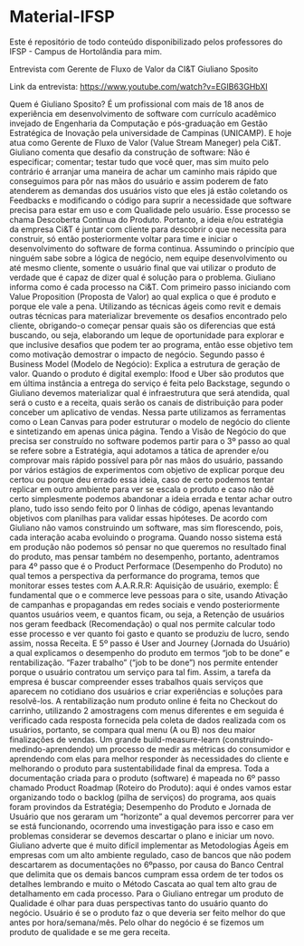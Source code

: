 # Material-IFSP
Este é repositório de todo conteúdo disponibilizado pelos professores do IFSP - Campus de Hortolândia para mim.

Entrevista com Gerente de Fluxo de Valor da CI&T Giuliano Sposito

Link da entrevista: https://www.youtube.com/watch?v=EGIB63GHbXI

Quem é Giuliano Sposito? É um profissional com mais de 18 anos de experiência em desenvolvimento de software com currículo acadêmico invejado de Engenharia da Computação e pós-graduação em Gestão Estratégica de Inovação pela universidade de Campinas (UNICAMP). E hoje atua como Gerente de Fluxo de Valor (Value Stream Maneger) pela Ci&T.
Giuliano comenta que desafio da construção de software: Não é especificar; comentar; testar tudo que você quer, mas sim muito pelo contrário é arranjar uma maneira de achar um caminho mais rápido que conseguimos para pôr nas mãos do usuário e assim poderem de fato atenderem as demandas dos usuários visto que eles já estão coletando os Feedbacks e modificando o código para suprir a necessidade que software precisa para estar em uso e com Qualidade pelo usuário. Esse processo se chama Descoberta Continua do Produto. Portanto, a ideia e/ou estratégia da empresa Ci&T é juntar com cliente para descobrir o que necessita para construir, só então posteriormente voltar para time e iniciar o desenvolvimento do software de forma continua. Assumindo o princípio que ninguém sabe sobre a lógica de negócio, nem equipe desenvolvimento ou até mesmo cliente, somente o usuário final que vai utilizar o produto de verdade que é capaz de dizer qual é solução para o problema.
Giuliano informa como é cada processo na Ci&T. Com primeiro passo iniciando com Value Proposition (Proposta de Valor) ao qual explica o que é produto e porque ele vale a pena. Utilizando as técnicas ágeis como revit e demais outras técnicas para materializar brevemente os desafios encontrado pelo cliente, obrigando-o começar pensar quais são os diferencias que está buscando, ou seja, elaborando um leque de oportunidade para explorar e que inclusive desafios que podem ter ao programa, então esse objetivo tem como motivação demostrar o impacto de negócio. Segundo passo é Business Model (Modelo de Negócio): Explica a estrutura de geração de valor. Quando o produto é digital exemplo: Ifood e Uber são produtos que em última instância a entrega do serviço é feita pelo Backstage, segundo o Giuliano devemos materializar qual é infraestrutura que será atendida, qual será o custo e a receita, quais serão os canais de distribuição para poder conceber um aplicativo de vendas. Nessa parte utilizamos as ferramentas como o Lean Canvas para poder estruturar o modelo de negócio do cliente e sintetizando em apenas única página.
Tendo a Visão de Negócio do que precisa ser construído no software podemos partir para o 3º passo ao qual se refere sobre a Estratégia, aqui adotamos a tática de aprender e/ou comprovar mais rápido possível para pôr nas mãos do usuário, passando por vários estágios de experimentos com objetivo de explicar porque deu certou ou porque deu errado essa ideia, caso de certo podemos tentar replicar em outro ambiente para ver se escala o produto e caso não dê certo simplesmente podemos abandonar a ideia errada e tentar achar outro plano, tudo isso sendo feito por 0 linhas de código, apenas levantando objetivos com planilhas para validar essas hipóteses. De acordo com Giuliano não vamos construindo um software, mas sim florescendo, pois, cada interação acaba evoluindo o programa.
Quando nosso sistema está em produção não podemos só pensar no que queremos no resultado final do produto, mas pensar também no desempenho, portanto, adentramos para 4º passo que é o Product Performace (Desempenho do Produto) no qual temos a perspectiva da performance do programa, temos que monitorar esses testes com A.A.R.R.R: Aquisição de usuário, exemplo: É fundamental que o e commerce leve pessoas para o site, usando Ativação de campanhas e propagandas em redes sociais e vendo posteriormente quantos usuários veem, e quantos ficam, ou seja, a Retenção de usuários nos geram feedback (Recomendação) o qual nos permite calcular todo esse processo e ver quanto foi gasto e quanto se produziu de lucro, sendo assim, nossa Receita.
E 5º passo é User and Journey (Jornada do Usuário) a qual explicamos o desempenho do produto em termos “job to be done” e rentabilização. “Fazer trabalho” (“job to be done”) nos permite entender porque o usuário contratou um serviço para tal fim. Assim, a tarefa da empresa é buscar compreender esses trabalhos quais serviços que aparecem no cotidiano dos usuários e criar experiências e soluções para resolvê-los. A rentabilização num produto online é feita no Checkout do carrinho, utilizando 2 amostragens com menus diferentes e em seguida é verificado cada resposta fornecida pela coleta de dados realizada com os usuários, portanto, se compara qual menu (A ou B) nos deu maior finalizações de vendas. Um grande build-measure-learn (construindo-medindo-aprendendo) um processo de medir as métricas do consumidor e aprendendo com elas para melhor responder às necessidades do cliente e melhorando o produto para sustentabilidade final da empresa.
Toda a documentação criada para o produto (software) é mapeada no 6º passo chamado Product Roadmap (Roteiro do Produto): aqui é ondes vamos estar organizando todo o backlog (pilha de serviços) do programa, aos quais foram provindos da Estratégia; Desempenho do Produto e Jornada de Usuário que nos geraram um “horizonte” a qual devemos percorrer para ver se está funcionando, ocorrendo uma investigação para isso e caso em problemas considerar se devemos descartar o plano e iniciar um novo.
Giuliano adverte que é muito difícil implementar as Metodologias Ágeis em empresas com um alto ambiente regulado, caso de bancos que não podem descartarem as documentações no 6ºpasso, por causa do Banco Central que delimita que os demais bancos cumpram essa ordem de ter todos os detalhes lembrando e muito o Método Cascata ao qual tem alto grau de detalhamento em cada processo. Para o Giuliano entregar um produto de Qualidade é olhar para duas perspectivas tanto do usuário quanto do negócio. Usuário é se o produto faz o que deveria ser feito melhor do que antes por hora/semana/mês. Pelo olhar do negócio é se fizemos um produto de qualidade e se me gera receita.
